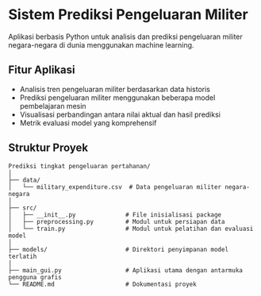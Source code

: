 # Sistem Prediksi Pengeluaran Militer

Aplikasi berbasis Python untuk analisis dan prediksi pengeluaran militer negara-negara di dunia menggunakan machine learning.

## Fitur Aplikasi

- Analisis tren pengeluaran militer berdasarkan data historis
- Prediksi pengeluaran militer menggunakan beberapa model pembelajaran mesin
- Visualisasi perbandingan antara nilai aktual dan hasil prediksi
- Metrik evaluasi model yang komprehensif

## Struktur Proyek

```
Prediksi tingkat pengeluaran pertahanan/
│
├── data/
│   └── military_expenditure.csv  # Data pengeluaran militer negara-negara
│
├── src/
│   ├── __init__.py              # File inisialisasi package
│   ├── preprocessing.py         # Modul untuk persiapan data
│   └── train.py                 # Modul untuk pelatihan dan evaluasi model
│
├── models/                      # Direktori penyimpanan model terlatih
│
├── main_gui.py                  # Aplikasi utama dengan antarmuka pengguna grafis
└── README.md                    # Dokumentasi proyek
```
